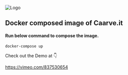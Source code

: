 


![Logo](https://logos-world.net/wp-content/uploads/2021/02/Docker-Emblem.png)


## Docker composed image of Caarve.it

#### Run below command to compose the image.

```
docker-compose up
```

Check out the Demo at 👇

https://vimeo.com/837530654




